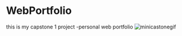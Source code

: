 # WebPortfolio
this is my capstone 1 project -personal web portfolio
![minicastonegif](MiniCapstone.gif)
